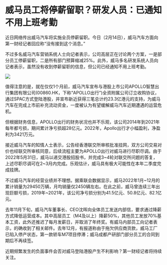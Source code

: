 # 威马员工将停薪留职？研发人员：已通知不用上班考勤

近日网络传出威马汽车将实施全员停薪留职。今日（2月14日），威马汽车方面向第一财经记者回应称“没有接到这个消息。”

不过多名威马汽车营销系统人士向记者表示，公司高层正在讨论两个方案，一是部分员工停薪留职，二是所有部门预算缩减25%。此外，威马多名研发系统人员向记者表示，虽然没有收到停薪留职的信息，但公司已经通知不用上班考勤。

![](https://inews.gtimg.com/newsapp_bt/0/15579540718/1000)

值得注意的是，就在仅仅1个月前，威马汽车宣布与港股上市公司APOLLO智慧出行集团有限公司(00860.HK，下称“APOLLO出行”)全资附属公司订立收购协议，通过SPAC方式登陆港股，并宣布新近获得三笔总计约23.3亿港元的支持，为威马汽车在完成上市前补充流动资金，一度被认为有望缓解威马汽车近期遭遇的运营危机。

但根据财务信息，APOLLO出行的财务状况也并不乐观，该公司2014年到2021年每年都亏损，期间累计净亏损超28亿元。2022年，Apollo出行才小幅盈利，净盈利为3421万元。

接近威马汽车的知情人士表示，公告经香港联交所审核批准挂网，双方公司交易对价也经联交所审核同意，后续流程主要为APOLLO出行对威马进行尽职尽调。由于2022年5月31日，威马以递交港股招股书，并完成3~4轮对联交所问题的答复，上述尽职尽调可在2~3月内完成。乐观估计，威马具有极大可能性在本年二季度完成挂牌。

不过威马汽车的经营业绩并不理想。据乘联会数据显示，威马2022年1月~12月的累计销量为29450万辆，月均销量仅2450辆左右。在此之前，威马曾连续三年出现巨额亏损，2019年~2021年，该公司净亏损分别为41.5亿元、50.8亿元、82.1亿元。

去年11月下旬，威马汽车董事长、CEO沈晖向全体员工发送内部信，要求通过降薪方式降低运营成本。其中高层员工（M4及以上）降薪50%，其他员工发放70%基本工资，此外还推迟了每月发薪日，并取消了年终奖。有威马内部员工向记者表示，的确收到了相关邮件。去年12月，有报道称由于拖欠供应商货款，威马工厂已陷入停产状态，第一款轿车M7项目停滞；威马成都产研部门部分员工的合同到期后不再续签。

近期频繁发生的负面事件会否对威马登陆港股产生不利影响？第一财经记者将持续关注。

